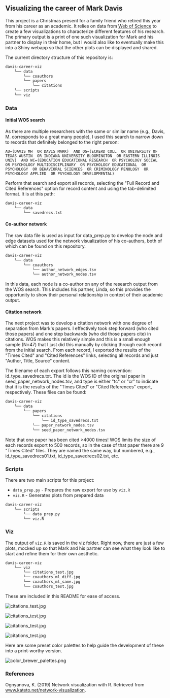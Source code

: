 ## Visualizing the career of Mark Davis

This project is a Christmas present for a family friend who retired this year from his career as an academic. It relies on data from [Web of Science](https://www.webofknowledge.com) to create a few visualizations to characterize different features of his research. The primary output is a print of one such visualization for Mark and his partner to display in their home, but I would also like to eventually make this into a Shiny webapp so that the other plots can be displayed and shared.

The current directory structure of this repository is:

```bash
davis-career-viz
    └── data
        └── coauthors
        └── papers
            └── citations
    └── scripts
    └── viz
```

### Data
#### Initial WOS search
As there are multiple researchers with the same or similar name (e.g., Davis, M. corresponds to a great many people), I used this search to narrow down to records that definitely belonged to the right person:

`AU=(DAVIS MH  OR DAVIS MARK)  AND OG=(ECKERD COLL  OR UNIVERSITY OF TEXAS AUSTIN  OR INDIANA UNIVERSITY BLOOMINGTON  OR EASTERN ILLINOIS UNIV)  AND WC=(EDUCATION EDUCATIONAL RESEARCH  OR PSYCHOLOGY SOCIAL  OR PSYCHOLOGY MULTIDISCIPLINARY  OR PSYCHOLOGY EDUCATIONAL  OR PSYCHOLOGY  OR BEHAVIORAL SCIENCES  OR CRIMINOLOGY PENOLOGY  OR PSYCHOLOGY APPLIED  OR PSYCHOLOGY DEVELOPMENTAL)`

Perform that search and export all records, selecting the "Full Record and Cited References" option for record content and using the tab-delimited format. It is at this path:

```bash
davis-career-viz
    └── data
        └── savedrecs.txt
```

#### Co-author network

The raw data file is used as input for data_prep.py to develop the node and edge datasets used for the network visualization of his co-authors, both of which can be found on this repository.

```bash
davis-career-viz
    └── data
        └── coauthors
            └── author_network_edges.tsv
            └── author_network_nodes.tsv
```

In this data, each node is a co-author on any of the research output from the WOS search. This includes his partner, Linda, so this provides the opportunity to show their personal relationship in context of their academic output.

#### Citation network

The next project was to develop a citation network with one degree of separation from Mark's papers. I effectively took step forward (who cited those papers) and one step backwards (who did those papers cite) in citations. WOS makes this relatively simple and this is a small enough sample (N=47) that I just did this manually by clicking through each record from the initial search. From each record, I exported the results of the "Times Cited" and "Cited References" links, selecting all records and just "Author, Title, Source" content.   

The filename of each export follows this naming convention: id_type_savedrecs.txt. The id is the WOS ID of the original paper in seed_paper_network_nodes.tsv, and type is either "tc" or "cr" to indicate that it is the results of the "Times Cited" or "Cited References" export, respectively. These files can be found:

```bash
davis-career-viz
    └── data
        └── papers
            └── citations
                └── id_type_savedrecs.txt
            └── paper_network_nodes.tsv
            └── seed_paper_network_nodes.tsv
```
Note that one paper has been cited >4000 times! WOS limits the size of each records export to 500 records, so in the case of that paper there are 9 "Times Cited" files. They are named the same way, but numbered, e.g., id_type_savedrecs01.txt, id_type_savedrecs02.txt, etc.

### Scripts
There are two main scripts for this project:
* `data_prep.py` - Prepares the raw export for use by `viz.R`
* `viz.R` - Generates plots from prepared data

```bash
davis-career-viz
    └── scripts
        └── data_prep.py
        └── viz.R
```

### Viz
The output of `viz.R` is saved in the viz folder. Right now, there are just a few plots, mocked up so that Mark and his partner can see what they look like to start and refine them for their own aesthetic.

```bash
davis-career-viz
    └── viz
        └── citations_test.jpg
        └── coauthors_ml_diff.jpg
        └── coauthors_ml_same.jpg
        └── coauthors_test.jpg
```
These are included in this README for ease of access.

![citations_test.jpg](./viz/citations_test.jpg)

![citations_test.jpg](./viz/coauthors_ml_diff.jpg)

![citations_test.jpg](./viz/coauthors_ml_same.jpg)

![citations_test.jpg](./viz/coauthors_test.jpg)

Here are some preset color palettes to help guide the development of these into a print-worthy version.

![color_brewer_palettes.png](./viz/color_brewer_palettes.png)


### References
Ognyanova, K. (2019) Network visualization with R. Retrieved from www.kateto.net/network-visualization.
